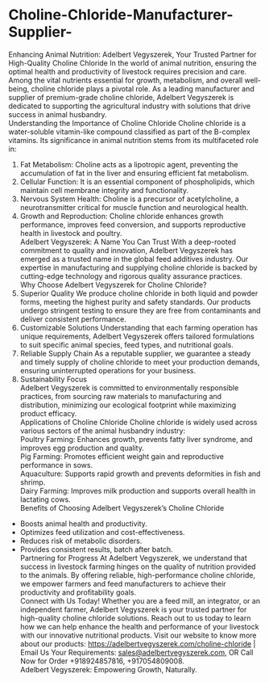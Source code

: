 # Choline-Chloride-Manufacturer-Supplier-
Enhancing Animal Nutrition: Adelbert Vegyszerek, Your Trusted Partner for High-Quality Choline Chloride
In the world of animal nutrition, ensuring the optimal health and productivity of livestock requires precision and care. Among the vital nutrients essential for growth, metabolism, and overall well-being, choline chloride plays a pivotal role. As a leading manufacturer and supplier of premium-grade choline chloride, Adelbert Vegyszerek is dedicated to supporting the agricultural industry with solutions that drive success in animal husbandry.  
Understanding the Importance of Choline Chloride
Choline chloride is a water-soluble vitamin-like compound classified as part of the B-complex vitamins. Its significance in animal nutrition stems from its multifaceted role in:  
1. Fat Metabolism: Choline acts as a lipotropic agent, preventing the accumulation of fat in the liver and ensuring efficient fat metabolism.  
2. Cellular Function: It is an essential component of phospholipids, which maintain cell membrane integrity and functionality.  
3. Nervous System Health: Choline is a precursor of acetylcholine, a neurotransmitter critical for muscle function and neurological health.  
4. Growth and Reproduction: Choline chloride enhances growth performance, improves feed conversion, and supports reproductive health in livestock and poultry.  
Adelbert Vegyszerek: A Name You Can Trust
With a deep-rooted commitment to quality and innovation, Adelbert Vegyszerek has emerged as a trusted name in the global feed additives industry. Our expertise in manufacturing and supplying choline chloride is backed by cutting-edge technology and rigorous quality assurance practices.  
Why Choose Adelbert Vegyszerek for Choline Chloride?
1. Superior Quality
We produce choline chloride in both liquid and powder forms, meeting the highest purity and safety standards. Our products undergo stringent testing to ensure they are free from contaminants and deliver consistent performance.  
2. Customizable Solutions
Understanding that each farming operation has unique requirements, Adelbert Vegyszerek offers tailored formulations to suit specific animal species, feed types, and nutritional goals.  
3. Reliable Supply Chain
As a reputable supplier, we guarantee a steady and timely supply of choline chloride to meet your production demands, ensuring uninterrupted operations for your business.  
4. Sustainability Focus  
Adelbert Vegyszerek is committed to environmentally responsible practices, from sourcing raw materials to manufacturing and distribution, minimizing our ecological footprint while maximizing product efficacy.  
Applications of Choline Chloride
Choline chloride is widely used across various sectors of the animal husbandry industry:  
Poultry Farming: Enhances growth, prevents fatty liver syndrome, and improves egg production and quality.  
Pig Farming: Promotes efficient weight gain and reproductive performance in sows.  
Aquaculture: Supports rapid growth and prevents deformities in fish and shrimp.  
Dairy Farming: Improves milk production and supports overall health in lactating cows.  
Benefits of Choosing Adelbert Vegyszerek’s Choline Chloride  
- Boosts animal health and productivity.  
- Optimizes feed utilization and cost-effectiveness.  
- Reduces risk of metabolic disorders.  
- Provides consistent results, batch after batch.  
Partnering for Progress
At Adelbert Vegyszerek, we understand that success in livestock farming hinges on the quality of nutrition provided to the animals. By offering reliable, high-performance choline chloride, we empower farmers and feed manufacturers to achieve their productivity and profitability goals.  
Connect with Us Today!
Whether you are a feed mill, an integrator, or an independent farmer, Adelbert Vegyszerek is your trusted partner for high-quality choline chloride solutions. Reach out to us today to learn how we can help enhance the health and performance of your livestock with our innovative nutritional products.
Visit our website to know more about our products: https://adelbertvegyszerek.com/choline-chloride | Email Us Your Requirements: sales@adelbertvegyszerek.com, OR Call Now for Order +918924857816, +917054809008.  
Adelbert Vegyszerek: Empowering Growth, Naturally. 
